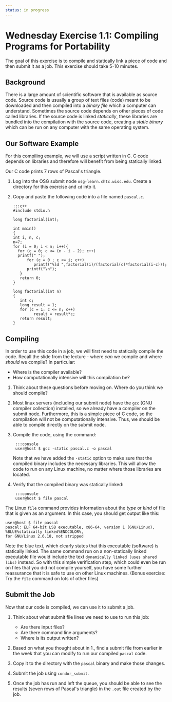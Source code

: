 ```yaml
---
status: in progress
---
```


<style type="text/css"> pre em { font-style: normal; background-color: yellow; } pre strong { font-style: normal; font-weight: bold; color: \#008; } </style>

Wednesday Exercise 1.1: Compiling Programs for Portability
==========================================================

The goal of this exercise is to compile and statically link a piece of code and then submit it as a job. This exercise should take 5-10 minutes.

Background
----------

There is a large amount of scientific software that is available as source code. Source code is usually a group of text files (code) meant to be downloaded and then compiled into a *binary file* which a computer can understand. Sometimes the source code depends on other pieces of code called libraries. If the source code is linked *statically*, these libraries are bundled into the compilation with the source code, creating a *static binary* which can be run on any computer with the same operating system.

Our Software Example
--------------------

For this compiling example, we will use a script written in C. C code depends on libraries and therefore will benefit from being statically linked.

Our C code prints 7 rows of Pascal's triangle.

1.  Log into the OSG submit node `osg-learn.chtc.wisc.edu`. Create a directory for this exercise and `cd` into it.
1.  Copy and paste the following code into a file named `pascal.c`.

        :::c++
        #include stdio.h
        
        long factorial(int);
        
        int main()
        {
        int i, n, c;
        n=7;
        for (i = 0; i < n; i++){
          for (c = 0; c <= (n - i - 2); c++)
          printf(" ");
              for (c = 0 ; c <= i; c++)
                 printf("%ld ",factorial(i)/(factorial(c)*factorial(i-c)));
              printf("\n");
           }
           return 0;
        }
        
        long factorial(int n)
        {
           int c;
           long result = 1;
           for (c = 1; c <= n; c++)
                 result = result*c;
           return result;
        }

Compiling
---------

In order to use this code in a job, we will first need to statically compile the code. Recall the slide from the lecture - where *can* we compile and where *should* we compile? In particular:

-   Where is the compiler available?
-   How computationally intensive will this compilation be?    

<!--hiding-->


1.  Think about these questions before moving on. Where do you think we should compile?

1. Most linux servers (including our submit node) have the `gcc` (GNU compiler collection) installed, so we already have a compiler on the submit node. Furthermore, this is a simple piece of C code, so the compilation will not be computationally intensive. Thus, we should be able to compile directly on the submit node. 

1. Compile the code, using the command: 

        :::console
        user@host $ gcc -static pascal.c -o pascal

	Note that we have added the `-static` option to make sure that the compiled binary includes the necessary libraries. This will allow the code to run on any Linux machine, no matter where those libraries are located. 

1. Verify that the compiled binary was statically linked:

        :::console
        user@host $ file pascal

The Linux `file` command provides information about the *type* or *kind* of file that is given as an argument. In this case, you should get output like this:

```console
user@host $ file pascal
pascal: ELF 64-bit LSB executable, x86-64, version 1 (GNU/Linux), %BLUE%statically linked%ENDCOLOR%,
for GNU/Linux 2.6.18, not stripped
```

Note the blue text, which clearly states that this executable (software) is statically linked. The same command run on a non-statically linked executable file would include the text `dynamically linked (uses shared libs)` instead. So with this simple verification step, which could even be run on files that you did not compile yourself, you have some further reassurance that it is safe to use on other Linux machines. (Bonus exercise: Try the `file` command on lots of other files)

Submit the Job
--------------

Now that our code is compiled, we can use it to submit a job.

1.  Think about what submit file lines we need to use to run this job:
    -   Are there input files?
    -   Are there command line arguments?
    -   Where is its output written?

1.  Based on what you thought about in 1., find a submit file from earlier in the week that you can modify to run our compiled `pascal` code.

1. Copy it to the directory with the `pascal` binary and make those changes. 

1. Submit the job using `condor_submit`. 

1. Once the job has run and left the queue, you should be able to see the results (seven rows of Pascal's triangle) in the `.out` file created by the job.


